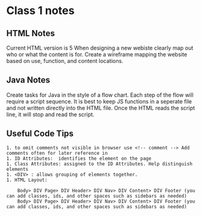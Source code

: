 # Class 1 notes

## HTML Notes 
Current HTML version is 5
When designing a new webiste clearly map out who or what the content is for. Create a wireframe mapping the website based on use, function, and content locations. 
## Java Notes 
Create tasks for Java in the style of a flow chart. Each step of the flow will require a script sequence. It is best to keep JS functions in a seperate file and not written directly into the HTML file. Once the HTML reads the script line, it will stop and read the script. 

## Useful Code Tips

    1. to omit comments not visible in browser use <!-- comment --> Add comments often for later reference in
    1. ID Attributes:  identifies the element on the page
    1. Class Attributes: assigned to the ID Attributes. Help distinguish elements
    1. <DIV> : allows grouping of elements together. 
    1. HTML Layout: 
    
        Body> DIV Page> DIV Header> DIV Nav> DIV Content> DIV Footer (you can add classes, ids, and other spaces such as sidebars as needed)
        Body> DIV Page> DIV Header> DIV Nav> DIV Content> DIV Footer (you can add classes, ids, and other spaces such as sidebars as needed)